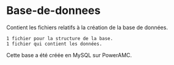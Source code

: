 # Base-de-donnees
Contient les fichiers relatifs à la création de la base de données.

	1 fichier pour la structure de la base.
	1 fichier qui contient les données.

Cette base a été créée en MySQL sur PowerAMC.
